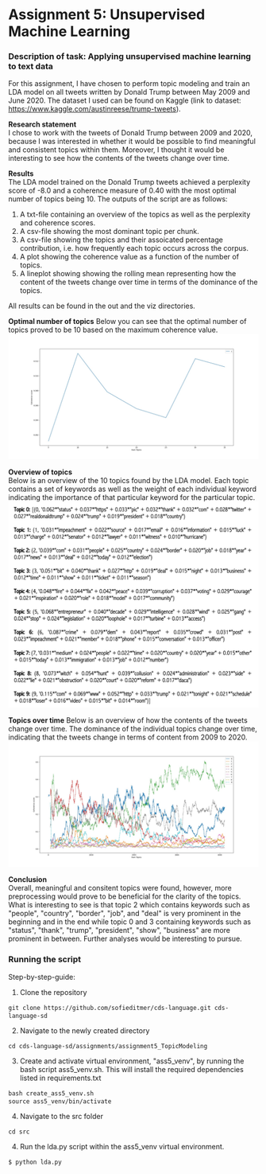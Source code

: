 # Assignment 5: Unsupervised Machine Learning

### Description of task: Applying unsupervised machine learning to text data

For this assignment, I have chosen to perform topic modeling and train an LDA model on all tweets written by Donald Trump between May 2009 and June 2020. The dataset I used can be found on Kaggle (link to dataset: https://www.kaggle.com/austinreese/trump-tweets). 

__Research statement__ <br>
I chose to work with the tweets of Donald Trump between 2009 and 2020, because I was interested in whether it would be possible to find meaningful and consistent topics within them. Moreover, I thought it would be interesting to see how the contents of the tweets change over time. 

__Results__ <br>
The LDA model trained on the Donald Trump tweets achieved a perplexity score of -8.0 and a coherence measure of 0.40 with the most optimal number of topics being 10. The outputs of the script are as follows:

1. A txt-file containing an overview of the topics as well as the perplexity and coherence scores. 
2. A csv-file showing the most dominant topic per chunk. 
3. A csv-file showing the topics and their assoicated percentage contribution, i.e. how frequently each topic occurs across the corpus.
4. A plot showing the coherence value as a function of the number of topics. 
5. A lineplot showing showing the rolling mean representing how the content of the tweets change over time in terms of the dominance of the topics. 

All results can be found in the out and the viz directories. 

__Optimal number of topics__
Below you can see that the optimal number of topics proved to be 10 based on the maximum coherence value.
![alt text](https://github.com/sofieditmer/cds-language/blob/main/assignments/assignment5_TopicModeling/viz/n_topics_coherence.jpg) <br>

__Overview of topics__ <br>
Below is an overview of the 10 topics found by the LDA model. Each topic contains a set of keywords as well as the weight of each individual keyword indicating the importance of that particular keyword for the particular topic.
![alt text](https://github.com/sofieditmer/cds-language/blob/main/assignments/assignment5_TopicModeling/out/overview_topics.png) <br>

__Topics over time__
Below is an overview of how the contents of the tweets change over time. The dominance of the individual topics change over time, indicating that the tweets change in terms of content from 2009 to 2020. 
![alt text](https://github.com/sofieditmer/cds-language/blob/main/assignments/assignment5_TopicModeling/viz/topics_over_time.jpg) <br>

__Conclusion__ <br>
Overall, meaningful and consitent topics were found, however, more preprocessing would prove to be beneficial for the clarity of the topics. What is interesting to see is that topic 2 which contains keywords such as "people", "country", "border", "job", and "deal" is very prominent in the beginning and in the end while topic 0 and 3 containing keywords such as "status", "thank", "trump", "president", "show", "business" are more prominent in between. Further analyses would be interesting to pursue. 

### Running the script <br>
Step-by-step-guide:

1. Clone the repository
```
git clone https://github.com/sofieditmer/cds-language.git cds-language-sd
```

2. Navigate to the newly created directory
```
cd cds-language-sd/assignments/assignment5_TopicModeling
```

3. Create and activate virtual environment, "ass5_venv", by running the bash script ass5_venv.sh. This will install the required dependencies listed in requirements.txt 

```
bash create_ass5_venv.sh
source ass5_venv/bin/activate
```

4. Navigate to the src folder

```
cd src
```

4. Run the lda.py script within the ass5_venv virtual environment.

```
$ python lda.py
```